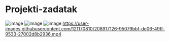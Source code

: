# Projekti-zadatak
![image](https://user-images.githubusercontent.com/121170810/208905831-5b487131-0975-4fd9-b5d7-8ff721d921b4.png)
![image](https://user-images.githubusercontent.com/121170810/208906455-0df269c9-5b6e-4089-9641-8d45e7ad2388.png)
![image](https://user-images.githubusercontent.com/121170810/208906653-3b6c87f4-8b79-4f4c-8f77-a2c8f758428b.png)
https://user-images.githubusercontent.com/121170810/208917126-95079bbf-de06-49ff-9533-27002d8b2936.mp4
